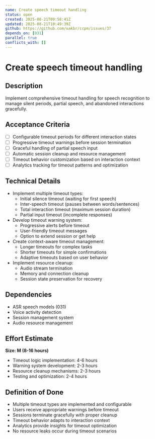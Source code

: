 ```yaml
---
name: Create speech timeout handling
status: open
created: 2025-08-21T09:58:41Z
updated: 2025-08-21T10:49:39Z
github: https://github.com/uakbr/ccpm/issues/37
depends_on: [031]
parallel: true
conflicts_with: []
---
```


# Create speech timeout handling

## Description
Implement comprehensive timeout handling for speech recognition to manage silent periods, partial speech, and abandoned interactions gracefully.

## Acceptance Criteria
- [ ] Configurable timeout periods for different interaction states
- [ ] Progressive timeout warnings before session termination
- [ ] Graceful handling of partial speech input
- [ ] Automatic session cleanup and resource management
- [ ] Timeout behavior customization based on interaction context
- [ ] Analytics tracking for timeout patterns and optimization

## Technical Details
- Implement multiple timeout types:
  - Initial silence timeout (waiting for first speech)
  - Inter-speech timeout (pauses between words/sentences)
  - Total interaction timeout (maximum session duration)
  - Partial input timeout (incomplete responses)
- Develop timeout warning system:
  - Progressive alerts before timeout
  - User-friendly timeout messages
  - Option to extend session or get help
- Create context-aware timeout management:
  - Longer timeouts for complex tasks
  - Shorter timeouts for simple confirmations
  - Adaptive timeouts based on user behavior
- Implement resource cleanup:
  - Audio stream termination
  - Memory and connection cleanup
  - Session state preservation for recovery

## Dependencies
- ASR speech models (031)
- Voice activity detection
- Session management system
- Audio resource management

## Effort Estimate
**Size: M (8-16 hours)**
- Timeout logic implementation: 4-6 hours
- Warning system development: 2-3 hours
- Resource cleanup mechanisms: 2-3 hours
- Testing and optimization: 2-4 hours

## Definition of Done
- Multiple timeout types are implemented and configurable
- Users receive appropriate warnings before timeout
- Sessions terminate gracefully with proper cleanup
- Timeout behavior adapts to interaction context
- Analytics provide insights for timeout optimization
- No resource leaks occur during timeout scenarios
